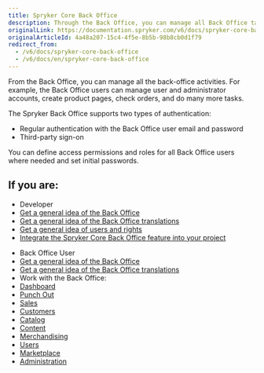 ```yaml
---
title: Spryker Core Back Office
description: Through the Back Office, you can manage all Back Office tasks.
originalLink: https://documentation.spryker.com/v6/docs/spryker-core-back-office
originalArticleId: 4a48a207-15c4-4f5e-8b5b-98b8cb0d1f79
redirect_from:
  - /v6/docs/spryker-core-back-office
  - /v6/docs/en/spryker-core-back-office
---
```


From the Back Office, you can manage all the back-office activities. For example, the Back Office users can manage user and administrator accounts, create product pages, check orders, and do many more tasks.

The Spryker Back Office supports two types of authentication:

* Regular authentication with the Back Office user email and password
* Third-party sign-on

You can define access permissions and roles for all Back Office users where needed and set initial passwords.

## If you are:

<div class="mr-container">
    <div class="mr-list-container">
        <!-- col1 -->
        <div class="mr-col">
            <ul class="mr-list mr-list-green">
                <li class="mr-title">Developer</li>
                <li><a href="docs\scos\user\features\202009.0\spryker-core-back-office\spryker-core-back-office-feature-overview\the-back-office-overview.md" class="mr-link">Get a general idea of the Back Office</a></li>
                <li><a href="docs\scos\user\features\202009.0\spryker-core-back-office\spryker-core-back-office-feature-overview\back-office-translations-overview.md" class="mr-link">Get a general idea of the Back Office translations</a></li>
                <li><a href="docs\scos\user\features\202009.0\spryker-core-back-office\spryker-core-back-office-feature-overview\users-and-rights-overview.md" class="mr-link">Get a general idea of users and rights</a></li>
                <li><a href="docs\scos\dev\migration-and-integration\202009.0\feature-integration-guides\spryker-core-back-office-feature-integration.md" class="mr-link">Integrate the Spryker Core Back Office feature into your project</a></li>
            </ul>
        </div>
        <!-- col2 -->
        <div class="mr-col">
            <ul class="mr-list mr-list-blue">
                <li class="mr-title"> Back Office User</li>
                <li><a href="docs\scos\user\features\202009.0\spryker-core-back-office\spryker-core-back-office-feature-overview\the-back-office-overview.md" class="mr-link">Get a general idea of the Back Office</a></li>
                <li><a href="docs\scos\user\features\202009.0\spryker-core-back-office\spryker-core-back-office-feature-overview\back-office-translations-overview.md" class="mr-link">Get a general idea of the Back Office translations</a></li>
                <li>Work with the Back Office:</li>
                <li><a href="docs\scos\user\user-guides\202009.0\back-office-user-guide\dashboard\reference-information-dashboard.md" class="mr-link">Dashboard</a></li>
                <li><a href="docs\scos\user\user-guides\202009.0\back-office-user-guide\punch-out\managing-punch-out-connections.md" class="mr-link">Punch Out</a></li>
                <li><a href="docs\scos\user\user-guides\202009.0\back-office-user-guide\sales\order-matrix\reference-information-order-matrix.md" class="mr-link">Sales</a></li>
                <li><a href="docs\scos\dev\glue-api-guides\202009.0\managing-customers\managing-customers.md" class="mr-link">Customers</a></li>
                <li><a href="docs\scos\user\user-guides\202009.0\back-office-user-guide\catalog\products\abstract-products\creating-abstract-products-and-product-bundles.md" class="mr-link">Catalog</a></li>
                <li><a href="docs\scos\user\user-guides\202009.0\back-office-user-guide\content\content-items\creating-content-items.md" class="mr-link">Content</a></li>
                <li><a href="docs\scos\user\user-guides\202009.0\back-office-user-guide\merchandising\discount\creating-a-voucher.md" class="mr-link">Merchandising</a></li>
                <li><a href="docs\scos\user\user-guides\202009.0\back-office-user-guide\users\roles-groups-and-users\managing-roles.md" class="mr-link">Users</a></li>
                <!--<li><a href="https://documentation.spryker.com/docs/maintenance" class="mr-link">Maintenance</a></li> -->
                <li><a href="docs\scos\user\user-guides\202009.0\back-office-user-guide\marketplace\merchants-and-merchant-relations\managing-merchant-relations.md" class="mr-link">Marketplace</a></li>
                <li><a href="docs\scos\user\user-guides\202009.0\back-office-user-guide\administration\warehouses\creating-a-warehouse.md" class="mr-link">Administration</a></li>
            </ul>
        </div>
        </div>
</div>   
